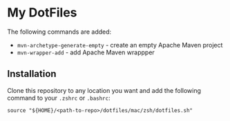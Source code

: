 # My DotFiles

The following commands are added:

- `mvn-archetype-generate-empty` - create an empty Apache Maven project
- `mvn-wrapper-add` - add Apache Maven wrappper

## Installation

Clone this repository to any location you want and add the following command to your `.zshrc` or `.bashrc`:

```shell
source "${HOME}/<path-to-repo>/dotfiles/mac/zsh/dotfiles.sh"
```
